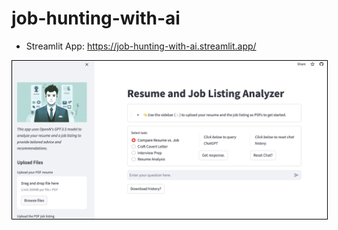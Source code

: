 # job-hunting-with-ai
 
- Streamlit App: https://job-hunting-with-ai.streamlit.app/

<img src="images/app-snapshot.png" style="border:solid 1px black">